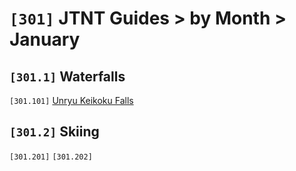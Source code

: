 # `[301]` JTNT Guides > by Month > January

## `[301.1]` Waterfalls
`[301.101]` [Unryu Keikoku Falls](unryu-keikoku-falls.md)

## `[301.2]` Skiing
`[301.201]` []()
`[301.202]` []()
